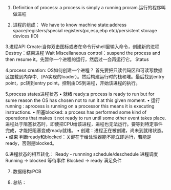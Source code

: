 1. Definition of  process: a process is simply a running proram.运行的程序叫做进程

2. 进程的组成：
We have to know machine state:address space/registers/special registers(pc,esp,ebp etc)/persistent storage devices (IO) 

3.进程API
Create:当你双击图标或者在命令行shell里输入命令，创建新的进程
Destroy：结束进程
Wait
Miscellaneous control：suspend the process and then resume it。先暂停一个进程的运行，然后过一会再运行它。
Status

4.process creation: OS如何创建一个进程？
首先要把只读代码区和可读写数据区加载到内存中,（PA实现的loader）。然后构建运行时的栈和堆。最后找到entry point，pc转到entry point，控制由OS到进程，开始该进程的执行。

5.process states进程状态
	• 就绪 ready:a process is ready to run but for sume reason the OS has chosen not to run it at this given moment. 
	• 运行running :  aprocess is running on a processor this means it is executing instructions. 
	• 阻塞blocked: a process has performed some kind of operations that makes it not ready to run until some other event takes place. 进程处于阻塞状态时，即使把CPU给该进程，进程也无法运行。要等到特定事件完成，才能把阻塞变成ready就绪。
	• 创建：进程正在被创建，尚未到就绪状态。
	• 结束
判断ready和blocked：关键在于给处理器能不能立即运行，若能是ready，否则是blocked。

6.进程状态的相互转化：
Ready - runnning    schedule/deschedule  进程调度
Running -> blocked   等待事件
Blocked -> ready 满足条件

7. 数据结构:PCB

8. 总结：
